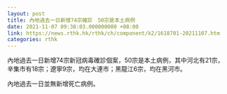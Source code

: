 ```yaml
---
layout: post
title: 內地過去一日新增74宗確診　50宗是本土病例
date: 2021-11-07 09:38:03.000000000 +08:00
link: https://news.rthk.hk/rthk/ch/component/k2/1618701-20211107.htm
categories: rthk
---
```


內地過去一日新增74宗新冠病毒確診個案，50宗是本土病例，其中河北有21宗，辛集市有18宗；遼寧9宗，均在大連市；黑龍江6宗，均在黑河市。

內地過去一日並無新增死亡病例。
